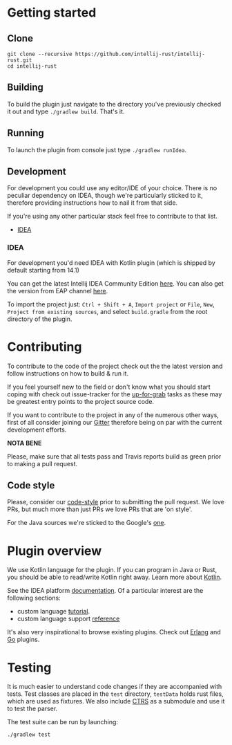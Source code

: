# Getting started

## Clone

```
git clone --recursive https://github.com/intellij-rust/intellij-rust.git
cd intellij-rust
```

## Building

To build the plugin just navigate to the directory you've previously checked it out and type `./gradlew build`. That's it.  


## Running

To launch the plugin from console just type `./gradlew runIdea`.


## Development

For development you could use any editor/IDE of your choice. There is no peculiar dependency on IDEA, though we're particularly sticked to it, therefore providing instructions how to nail it from that side. 

If you're using any other particular stack feel free to contribute to that list.

* [IDEA](#IDEA)


### IDEA

For development you'd need IDEA with Kotlin plugin (which is shipped by default starting from 14.1)

You can get the latest Intellij IDEA Community Edition [here](https://www.jetbrains.com/idea/download/).
You can also get the version from EAP channel [here](https://confluence.jetbrains.com/display/IDEADEV/EAP).

To import the project just: `Ctrl + Shift + A`, `Import project` or `File`, `New`, `Project from existing
sources`, and select `build.gradle` from the root directory of the plugin.


# Contributing

To contribute to the code of the project check out the the latest version and follow instructions on how to build & run it.

If you feel yourself new to the field or don't know what you should start coping with check out issue-tracker for the 
[up-for-grab](https://github.com/intellij-rust/intellij-rust/labels/up%20for%20grab) tasks as these may be greatest entry points to the project source code.

If you want to contribute to the project in any of the numerous other ways, first of all consider joining our [Gitter](https://gitter.im/alexeykudinkin/intellij-rust?utm_source=badge&utm_medium=badge&utm_campaign=pr-badge&utm_content=badge) therefore
being on par with the current development efforts.

**NOTA BENE**

Please, make sure that all tests pass and Travis reports build as green prior to making a pull request. 


## Code style

Please, consider our [code-style](STYLE.md) prior to submitting the pull request. We love PRs, but much more than just PRs we love PRs that are 'on style'.

For the Java sources we're sticked to the Google's [one](https://google.github.io/styleguide/javaguide.html).


# Plugin overview

We use Kotlin language for the plugin. If you can program in Java or Rust, you
should be able to read/write Kotlin right away. Learn more about [Kotlin](https://kotlinlang.org/).

See the IDEA platform [documentation](http://www.jetbrains.org/intellij/sdk/docs/).
Of a particular interest are the following sections:
  * custom language
  [tutorial](http://www.jetbrains.org/intellij/sdk/docs/tutorials/custom_language_support_tutorial.html).
  * custom language support
  [reference](http://www.jetbrains.org/intellij/sdk/docs/reference_guide/custom_language_support.html)


It's also very inspirational to browse existing plugins. Check out
[Erlang](https://github.com/ignatov/intellij-erlang) and
[Go](https://github.com/go-lang-plugin-org/go-lang-idea-plugin) plugins.


# Testing

It is much easier to understand code changes if they are accompanied with
tests. Test classes are placed in the `test` directory, `testData` holds rust files,
which are used as fixtures. We also include
[CTRS](https://github.com/brson/ctrs) as a submodule and use it to test the
parser.

The test suite can be run by launching:

    ./gradlew test
